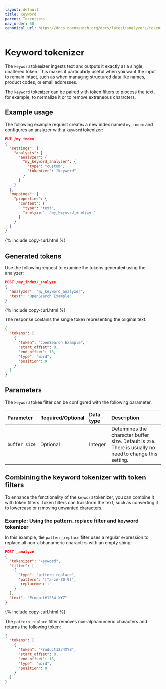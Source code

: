 ```yaml
---
layout: default
title: Keyword 
parent: Tokenizers
nav_order: 50
canonical_url: https://docs.opensearch.org/docs/latest/analyzers/tokenizers/keyword/
---
```


# Keyword tokenizer

The `keyword` tokenizer ingests text and outputs it exactly as a single, unaltered token. This makes it particularly useful when you want the input to remain intact, such as when managing structured data like names, product codes, or email addresses. 

The `keyword` tokenizer can be paired with token filters to process the text, for example, to normalize it or to remove extraneous characters.

## Example usage

The following example request creates a new index named `my_index` and configures an analyzer with a `keyword` tokenizer:
 
```json
PUT /my_index
{
  "settings": {
    "analysis": {
      "analyzer": {
        "my_keyword_analyzer": {
          "type": "custom",
          "tokenizer": "keyword"
        }
      }
    }
  },
  "mappings": {
    "properties": {
      "content": {
        "type": "text",
        "analyzer": "my_keyword_analyzer"
      }
    }
  }
}
```
{% include copy-curl.html %}

## Generated tokens

Use the following request to examine the tokens generated using the analyzer:

```json
POST /my_index/_analyze
{
  "analyzer": "my_keyword_analyzer",
  "text": "OpenSearch Example"
}
```
{% include copy-curl.html %}

The response contains the single token representing the original text:

```json
{
  "tokens": [
    {
      "token": "OpenSearch Example",
      "start_offset": 0,
      "end_offset": 18,
      "type": "word",
      "position": 0
    }
  ]
}
```

## Parameters

The `keyword` token filter can be configured with the following parameter.

Parameter | Required/Optional | Data type | Description
:--- | :--- | :--- | :--- 
`buffer_size`| Optional | Integer | Determines the character buffer size. Default is `256`. There is usually no need to change this setting.

## Combining the keyword tokenizer with token filters

To enhance the functionality of the `keyword` tokenizer, you can combine it with token filters. Token filters can transform the text, such as converting it to lowercase or removing unwanted characters.

### Example: Using the pattern_replace filter and keyword tokenizer

In this example, the `pattern_replace` filter uses a regular expression to replace all non-alphanumeric characters with an empty string:

```json
POST _analyze
{
  "tokenizer": "keyword",
  "filter": [
    {
      "type": "pattern_replace",
      "pattern": "[^a-zA-Z0-9]",
      "replacement": ""
    }
  ],
  "text": "Product#1234-XYZ"
}
```
{% include copy-curl.html %}

The `pattern_replace` filter removes non-alphanumeric characters and returns the following token:

```json
{
  "tokens": [
    {
      "token": "Product1234XYZ",
      "start_offset": 0,
      "end_offset": 16,
      "type": "word",
      "position": 0
    }
  ]
}
```

